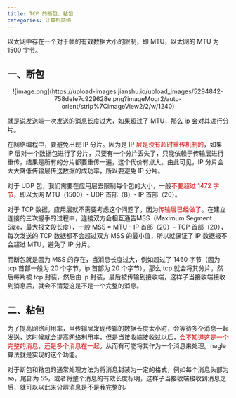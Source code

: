 ```yaml
---
title: TCP 的断包、粘包
categories: 计算机网络
---
```


以太网中存在一个对于帧的有效数据大小的限制，即 MTU，以太网的 MTU 为 1500 字节。

## 一、断包

<center>
![image.png](https://upload-images.jianshu.io/upload_images/5294842-758defe7c929628e.png?imageMogr2/auto-orient/strip%7CimageView2/2/w/1240)
</center>

就是说发送端一次发送的消息长度过大，如果超过了 MTU，那么 ip 会对其进行分片。

在网络编程中，要避免出现 IP 分片。因为是 <font color=#cc0000>IP 层是没有超时重传机制的</font>，如果 IP 层对一个数据包进行了分片，只要有一个分片丢失了，只能依赖于传输层进行重传，结果是所有的分片都要重传一遍，这个代价有点大。由此可见，IP 分片会大大降低传输层传送数据的成功率，所以要避免 IP 分片。

对于 UDP 包，我们需要在应用层去限制每个包的大小，一般<font color=#cc0000>不要超过 1472 字节</font>，即以太网 MTU（1500）\- UDP 首部（8）\- IP 首部（20）。

对于 TCP 数据，应用层就不需要考虑这个问题了，因为<font color=#cc0000>传输层已经做了</font>。在建立连接的三次握手的过程中，连接双方会相互通告MSS（Maximum Segment Size，最大报文段长度），一般 MSS = MTU - IP 首部（20）\- TCP 首部（20），每次发送的 TCP 数据都不会超过双方 MSS 的最小值，所以就保证了 IP 数据报不会超过 MTU，避免了 IP 分片。

而断包就是因为 MSS 的存在，当消息长度过大，例如超过了 1460 字节（因为 tcp 首部一般为 20 个字节，ip 首部为 20 个字节），那么 tcp 就会将其分片，然后每片被 tcp 封装，然后由 ip 封装，最后被传输到接收端，这样子当接收端接收到消息后，就会不清楚这是不是一个完整的消息。

## 二、粘包

为了提高网络利用率，当传输层发现传输的数据长度太小时，会等待多个消息一起发送，这时候就会提高网络利用率，但是当接收端接收过以后，<font color=#cc0000>会不知道这是一个完整的消息，还是多个消息在一起</font>。从而有可能将其作为一个消息来处理。nagle 算法就是实现的这个功能。

对于断包和粘包的通常处理方法为将消息封装为一定的格式，例如每个消息头部为 aa，尾部为 55，或者将整个消息的有效长度标明，这样子当接收端接收到消息之后，就可以以此来分辨消息是不是我完整的。